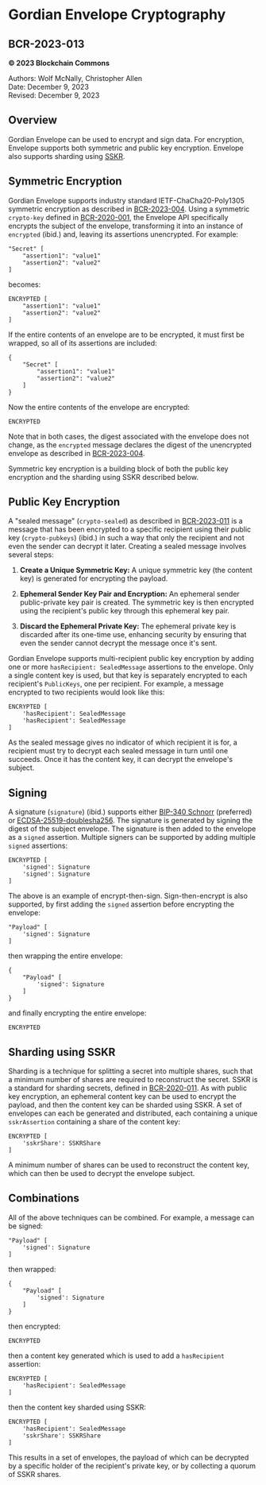 # Gordian Envelope Cryptography

## BCR-2023-013

**© 2023 Blockchain Commons**

Authors: Wolf McNally, Christopher Allen<br/>
Date: December 9, 2023<br/>
Revised: December 9, 2023

## Overview

Gordian Envelope can be used to encrypt and sign data. For encryption, Envelope supports both symmetric and public key encryption. Envelope also supports sharding using [SSKR](bcr-2020-011-sskr.md).

## Symmetric Encryption

Gordian Envelope supports industry standard IETF-ChaCha20-Poly1305 symmetric encryption as described in [BCR-2023-004](bcr-2023-004-envelope-symmetric-encryption.md). Using a symmetric `crypto-key` defined in [BCR-2020-001](bcr-2022-001-encrypted-message.md), the Envelope API specifically encrypts the subject of the envelope, transforming it into an instance of `encrypted` (ibid.) and, leaving its assertions unencrypted. For example:

```
"Secret" [
    "assertion1": "value1"
    "assertion2": "value2"
]
```

becomes:

```
ENCRYPTED [
    "assertion1": "value1"
    "assertion2": "value2"
]
```

If the entire contents of an envelope are to be encrypted, it must first be wrapped, so all of its assertions are included:

```
{
    "Secret" [
        "assertion1": "value1"
        "assertion2": "value2"
    ]
}
```

Now the entire contents of the envelope are encrypted:

```
ENCRYPTED
```

Note that in both cases, the digest associated with the envelope does not change, as the `encrypted` message declares the digest of the unencrypted envelope as described in [BCR-2023-004](bcr-2023-004-envelope-symmetric-encryption.md).

Symmetric key encryption is a building block of both the public key encryption and the sharding using SSKR described below.

## Public Key Encryption

A "sealed message" (`crypto-sealed`) as described in [BCR-2023-011](bcr-2023-011-public-key-crypto.md) is a message that has been encrypted to a specific recipient using their public key (`crypto-pubkeys`) (ibid.) in such a way that only the recipient and not even the sender can decrypt it later. Creating a sealed message involves several steps:

1. **Create a Unique Symmetric Key:** A unique symmetric key (the content key) is generated for encrypting the payload.

2. **Ephemeral Sender Key Pair and Encryption:** An ephemeral sender public-private key pair is created. The symmetric key is then encrypted using the recipient's public key through this ephemeral key pair.

3. **Discard the Ephemeral Private Key:** The ephemeral private key is discarded after its one-time use, enhancing security by ensuring that even the sender cannot decrypt the message once it's sent.

Gordian Envelope supports multi-recipient public key encryption by adding one or more `hasRecipient: SealedMessage` assertions to the envelope. Only a single content key is used, but that key is separately encrypted to each recipient's `PublicKeys`, one per recipient. For example, a message encrypted to two recipients would look like this:

```
ENCRYPTED [
    'hasRecipient': SealedMessage
    'hasRecipient': SealedMessage
]
```

As the sealed message gives no indicator of which recipient it is for, a recipient must try to decrypt each sealed message in turn until one succeeds. Once it has the content key, it can decrypt the envelope's subject.

## Signing

A signature (`signature`) (ibid.) supports either [BIP-340 Schnorr](https://github.com/bitcoin/bips/blob/master/bip-0340.mediawiki) (preferred) or [ECDSA-25519-doublesha256](https://en.bitcoin.it/wiki/BIP_0137). The signature is generated by signing the digest of the subject envelope. The signature is then added to the envelope as a `signed` assertion. Multiple signers can be supported by adding multiple `signed` assertions:

```
ENCRYPTED [
    'signed': Signature
    'signed': Signature
]
```

The above is an example of encrypt-then-sign. Sign-then-encrypt is also supported, by first adding the `signed` assertion before encrypting the envelope:

```
"Payload" [
    'signed': Signature
]
```

then wrapping the entire envelope:

```
{
    "Payload" [
        'signed': Signature
    ]
}
```

and finally encrypting the entire envelope:

```
ENCRYPTED
```

## Sharding using SSKR

Sharding is a technique for splitting a secret into multiple shares, such that a minimum number of shares are required to reconstruct the secret. SSKR is a standard for sharding secrets, defined in [BCR-2020-011](bcr-2020-011-sskr.md). As with public key encryption, an ephemeral content key can be used to encrypt the payload, and then the content key can be sharded using SSKR. A set of envelopes can each be generated and distributed, each containing a unique `sskrAssertion` containing a share of the content key:

```
ENCRYPTED [
    'sskrShare': SSKRShare
]
```

A minimum number of shares can be used to reconstruct the content key, which can then be used to decrypt the envelope subject.

## Combinations

All of the above techniques can be combined. For example, a message can be signed:

```
"Payload" [
    'signed': Signature
]
```

then wrapped:

```
{
    "Payload" [
        'signed': Signature
    ]
}
```

then encrypted:

```
ENCRYPTED
```

then a content key generated which is used to add a `hasRecipient` assertion:

```
ENCRYPTED [
    'hasRecipient': SealedMessage
]
```

then the content key sharded using SSKR:

```
ENCRYPTED [
    'hasRecipient': SealedMessage
    'sskrShare': SSKRShare
]
```

This results in a set of envelopes, the payload of which can be decrypted by a specific holder of the recipient's private key, or by collecting a quorum of SSKR shares.
